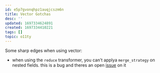 ```yaml
---
id: e5p7gvonqhpz1auqjcszm6n
title: Vector Gotchas
desc: ''
updated: 1697334624891
created: 1697334410221
tags: []
topic: o11ty
---
```


Some sharp edges when using vector:
- when using the `reduce` transformer, you can't applya `merge_strategy` on nested fields. this is a bug and theres an open [issue](https://github.com/vectordotdev/vector/issues/17637) on it

